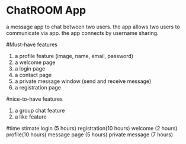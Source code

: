 # ChatROOM App

a message app to chat between two users. the app allows two users to communicate via app. the app connects by username sharing. 

#Must-have features
1) a profile feature (image, name, email, password)
2) a welcome page
3) a login page
4) a contact page
5) a private message window (send and receive message)
6) a registration page 

#nice-to-have features
1) a group chat feature 
2) a like feature 

#time stimate
login (5 hours)
registration(10 hours)
welcome (2 hours)
profile(10 hours)
message page (5 hours)
private message (7 hours)



